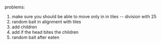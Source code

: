 problems: 
1. make sure you should be able to move only in in tiles -- division with 25
2. random bait in alignment with tiles
3. add children
4. add if the head bites the children
5. random bait after eaten

